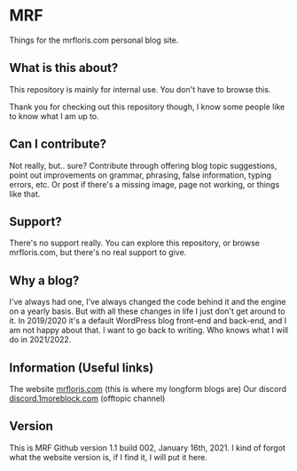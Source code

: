 # MRF
Things for the mrfloris.com personal blog site.

## What is this about?

This repository is mainly for internal use. You don't have to browse this.

Thank you for checking out this repository though, I know some people like to know what I am up to.

## Can I contribute?

Not really, but.. sure? Contribute through offering blog topic suggestions, point out improvements on grammar, phrasing, false information, typing errors, etc. Or post if there's a missing image, page not working, or things like that. 

## Support?

There's no support really. You can explore this repository, or browse mrfloris.com, but there's no real support to give.

## Why a blog?

I've always had one, I've always changed the code behind it and the engine on a yearly basis. But with all these changes in life I just don't get around to it. In 2019/2020 it's a default WordPress blog front-end and back-end, and I am not happy about that. I want to go back to writing. Who knows what I will do in 2021/2022.

## Information (Useful links)

The website [mrfloris.com](https://mrfloris.com/) (this is where my longform blogs are)
Our discord [discord.1moreblock.com](https://discord.gg/KzTDhxv) (offtopic channel)

## Version

This is MRF Github version 1.1 build 002, January 16th, 2021. I kind of forgot what the website version is, if I find it, I will put it here.

